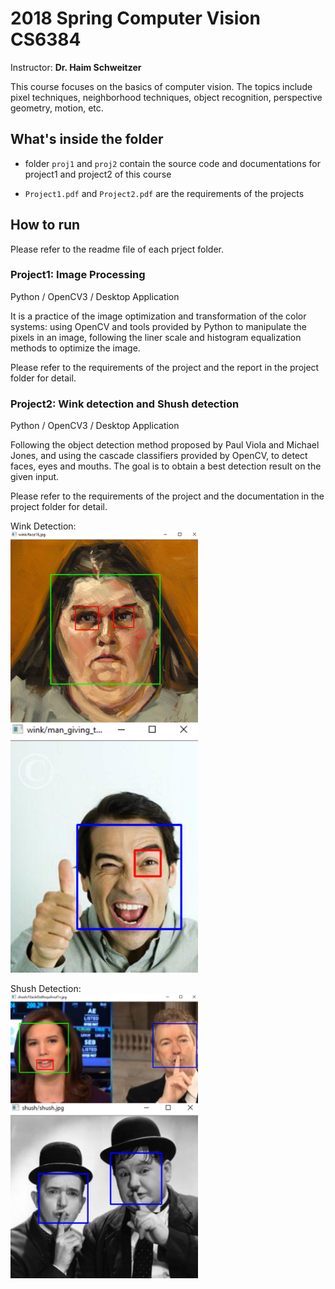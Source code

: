 # 2018 Spring Computer Vision CS6384
Instructor: **Dr. Haim Schweitzer**

This course focuses on the basics of computer vision. The topics include pixel techniques, neighborhood techniques, object recognition, perspective geometry, motion, etc.

## What's inside the folder
- folder `proj1` and `proj2` contain the source code and documentations for project1 and project2 of this course

- `Project1.pdf` and `Project2.pdf` are the requirements of the projects

## How to run
Please refer to the readme file of each prject folder.

### Project1: Image Processing
Python / OpenCV3 / Desktop Application

It is a practice of the image optimization and transformation of the color systems: using OpenCV and tools provided by Python to manipulate the pixels in an image, following the liner scale and histogram equalization methods to optimize the image.

Please refer to the requirements of the project and the report in the project folder for detail.



### Project2: Wink detection and Shush detection
Python / OpenCV3 / Desktop Application

Following the object detection method proposed by Paul Viola and Michael Jones, and using the cascade classifiers provided by OpenCV, to detect faces, eyes and mouths. The goal is to obtain a best detection result on the given input.

Please refer to the requirements of the project and the documentation in the project folder for detail.

Wink Detection:  
<img src="project2-1.png" title="snapshot of Wink Detection" width="300">

Shush Detection:  
<img src="project2-2.png" title="snapshot of Shush Detection" width="300">
